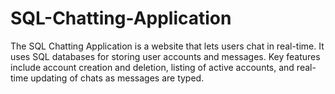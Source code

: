 # SQL-Chatting-Application
The SQL Chatting Application is a website that lets users chat in real-time. It uses SQL databases for storing user accounts and messages. Key features include account creation and deletion, listing of active accounts, and real-time updating of chats as messages are typed.
